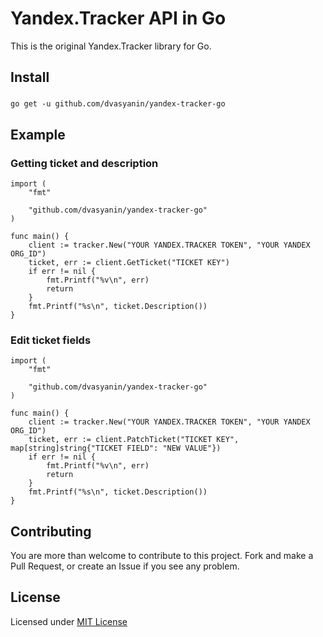 Yandex.Tracker API in Go
===============
This is the original Yandex.Tracker library for Go.

## Install

###
    go get -u github.com/dvasyanin/yandex-tracker-go

## Example

### Getting ticket and description

```golang
import (
	"fmt"

	"github.com/dvasyanin/yandex-tracker-go"
)

func main() {
    client := tracker.New("YOUR YANDEX.TRACKER TOKEN", "YOUR YANDEX ORG_ID")
    ticket, err := client.GetTicket("TICKET KEY")
    if err != nil {
    	fmt.Printf("%v\n", err)
        return
    }
    fmt.Printf("%s\n", ticket.Description())
}
```

### Edit ticket fields

```golang
import (
    "fmt"

    "github.com/dvasyanin/yandex-tracker-go"
)

func main() {
    client := tracker.New("YOUR YANDEX.TRACKER TOKEN", "YOUR YANDEX ORG_ID")
    ticket, err := client.PatchTicket("TICKET KEY", map[string]string{"TICKET FIELD": "NEW VALUE"})
    if err != nil {
    	fmt.Printf("%v\n", err)
        return
    }
    fmt.Printf("%s\n", ticket.Description())
}
```

## Contributing

You are more than welcome to contribute to this project.  Fork and
make a Pull Request, or create an Issue if you see any problem.

## License

Licensed under [MIT License](https://github.com/dvasyanin/yandex-tracker-go/blob/master/LICENSE)
